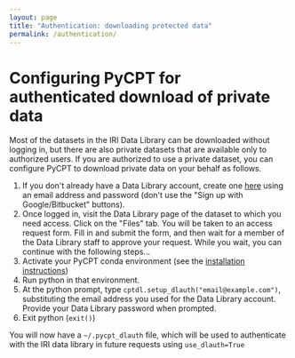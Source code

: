 ```yaml
---
layout: page
title: "Authentication: downloading protected data"
permalink: /authentication/
---
```


# Configuring PyCPT for authenticated download of private data

Most of the datasets in the IRI Data Library can be downloaded without logging in, but there are also private datasets that are available only to authorized users.
If you are authorized to use a private dataset, you can configure PyCPT to download private data on your behalf as follows.

1. If you don't already have a Data Library account, create one [here](https://iridl.ldeo.columbia.edu/auth/signup) using an email address and password (don't use the "Sign up with Google/Bitbucket" buttons).
2. Once logged in, visit the Data Library page of the dataset to which you need access. Click on the "Files" tab. You will be taken to an access request form. Fill in and submit the form, and then wait for a member of the Data Library staff to approve your request. While you wait, you can continue with the following steps...
3. Activate your PyCPT conda environment (see the [installation instructions](https://iri-pycpt.github.io/installation/))
4. Run python in that environment.
5. At the python prompt, type ```cptdl.setup_dlauth("email@example.com")```, substituting the email address you used for the Data Library account. Provide your Data Library password when prompted.
6. Exit python (`exit()`)

You will now have a ```~/.pycpt_dlauth``` file, which will be used to authenticate with the IRI data library in future requests using ```use_dlauth=True```
